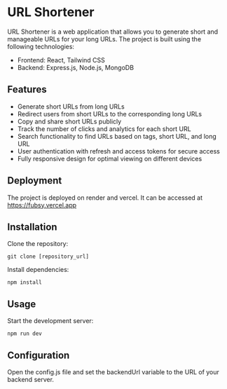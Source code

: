 # URL Shortener

URL Shortener is a web application that allows you to generate short and manageable URLs for your long URLs. The project is built using the following technologies:

- Frontend: React, Tailwind CSS
- Backend: Express.js, Node.js, MongoDB

## Features

- Generate short URLs from long URLs
- Redirect users from short URLs to the corresponding long URLs
- Copy and share short URLs publicly
- Track the number of clicks and analytics for each short URL
- Search functionality to find URLs based on tags, short URL, and long URL
- User authentication with refresh and access tokens for secure access
- Fully responsive design for optimal viewing on different devices


## Deployment

The project is deployed on render and vercel. It can be accessed at https://fubsy.vercel.app 


## Installation

Clone the repository:

   ```
   git clone [repository_url]
   ```

Install dependencies:

   ```
   npm install
   ```

## Usage

Start the development server:

   ```
   npm run dev
   ```

## Configuration

Open the config.js file and set the backendUrl variable to the URL of your backend server.
